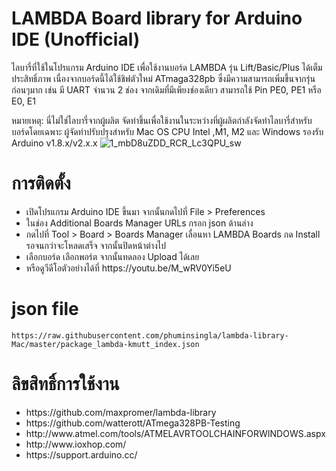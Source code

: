 # LAMBDA Board library for Arduino IDE (Unofficial)

ไลบารี่ที่ใช้ในโปรแกรม Arduino IDE เพื่อใช้งานบอร์ด LAMBDA รุ่น Lift/Basic/Plus ได้เต็มประสิทธิ์ภาพ เนื่องจากบอร์ดนี้ได้ใช้ชิฟตัวใหม่ ATmaga328pb ซึ่งมีความสามารถเพิ่มขึ้นจากรุ่นก่อนๆมาก เช่น มี UART จำนวน 2 ช่อง จากเดิมที่มีเพียงช่องเดียว สามารถใช้ Pin PE0, PE1 หรือ E0, E1

หมายเหตุ: นี่ไม่ใช่ไลบารี่จากผู้ผลิต จัดทำขึ้นเพื่อใช้งานในระหว่างที่ผู้ผลิตกำลังจัดทำไลบารี่สำหรับบอร์ดโดยเฉพาะ ผู้จัดทำปรับปรุงสำหรับ Mac OS CPU Intel ,M1, M2 และ Windows รองรับ Arduino v1.8.x/v2.x.x
![1_mbD8uZDD_RCR_Lc3QPU_sw](https://github.com/phuminsingla/lambda-library-Mac/assets/5608098/f17f0627-a2d6-4736-9af3-59b53c2acc31)

# การติดตั้ง
<ul>
	<li>เปิดโปรแกรม Arduino IDE ขึ้นมา จากนั้นกดไปที่ File > Preferences</li>
	<li>ในช่อง Additional Boards Manager URLs กรอก json ด้านล่าง</li>
	<li>กดไปที่ Tool > Board > Boards Manager เลื่อนหา LAMBDA Boards กด Install รอจนกว่าจะโหลดเสร็จ จากนั้นปิดหน้าต่างไป</li>
	<li>เลือกบอร์ด เลือกพอร์ต จากนั้นทดลอง Upload ได้เลย</li>
	<li>หรือดูวีดีโอตัวอย่างได้ที่ https://youtu.be/M_wRV0Yi5eU</li>
</ul>

# json file
```
https://raw.githubusercontent.com/phuminsingla/lambda-library-Mac/master/package_lambda-kmutt_index.json
```

# ลิขสิทธิ์การใช้งาน
<ul>
	<li>https://github.com/maxpromer/lambda-library</li>
	<li>https://github.com/watterott/ATmega328PB-Testing</li>
	<li>http://www.atmel.com/tools/ATMELAVRTOOLCHAINFORWINDOWS.aspx</li>
	<li>http://www.ioxhop.com/</li>
	<li>https://support.arduino.cc/</li>
</ul>
